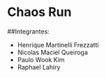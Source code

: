 # Chaos Run

##Integrantes:

- Henrique Martinelli Frezzatti
- Nicolas Maciel Queiroga
- Paulo Wook Kim
- Raphael Lahiry
